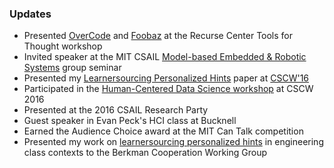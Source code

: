 ### Updates
* Presented [OverCode](papers/glassman-tochi.pdf) and [Foobaz](http://groups.csail.mit.edu/uid/other-pubs/uist2015-elg-foobaz.pdf) at the Recurse Center Tools for Thought workshop
* Invited speaker at the MIT CSAIL [Model-based Embedded & Robotic Systems](http://groups.csail.mit.edu/mers/) group seminar
* Presented my [Learnersourcing Personalized Hints](TODO) paper at [CSCW'16]() 
* Participated in the [Human-Centered Data Science workshop](https://cscw2016hcds.wordpress.com/) at CSCW 2016
* Presented at the 2016 CSAIL Research Party
* Guest speaker in Evan Peck's HCI class at Bucknell
* Earned the Audience Choice award at the MIT Can Talk competition
* Presented my work on [learnersourcing personalized hints](TODO) in engineering class contexts to the Berkman Cooperation Working Group
